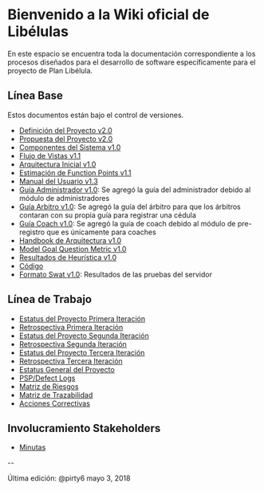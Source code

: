 # Bienvenido a la Wiki oficial de Libélulas
En este espacio se encuentra toda la documentación correspondiente a los procesos diseñados para el desarrollo de software específicamente para el proyecto de Plan Libélula.

## Línea Base
Estos documentos están bajo el control de versiones.

* [Definición del Proyecto v2.0](https://github.com/CaveLabs-1/Libelulas-Wiki/blob/master/Documentacion/Requerimientos/Project%20Definition.pdf)
* [Propuesta del Proyecto v2.0](https://github.com/CaveLabs-1/Libelulas-Wiki/blob/master/Documentacion/Requerimientos/Project%20Proposal.pdf)
* [Componentes del Sistema v1.0](https://github.com/CaveLabs-1/Libelulas-Wiki/blob/master/Documentacion/Arquitectura/Componentes%20del%20Sistema.pdf)
* [Flujo de Vistas v1.1](https://github.com/CaveLabs-1/Libelulas-Wiki/blob/master/Documentacion/Arquitectura/Flujo%20de%20vistas%20y%20Arquitectura%20incial.pdf)
* [Arquitectura Inicial v1.0](https://github.com/CaveLabs-1/Libelulas-Wiki/blob/master/Documentacion/Arquitectura/Definicio%CC%81n%20Arquitectura.pdf)
* [Estimación de Function Points v1.1](https://github.com/CaveLabs-1/Libelulas-Wiki/blob/master/Documentacion/Requerimientos/Calculo%20de%20Estimaciones%20-%20Lib%C3%A9lulas.csv)
* [Manual del Usuario v1.3](https://github.com/CaveLabs-1/Libelulas-Wiki/blob/master/Documentacion/Manuales/Documentaci%C3%B3n%20del%20manual%20de%20usuario.pdf)
* [Guía Administrador v1.0](https://github.com/CaveLabs-1/Libelulas-Wiki/blob/master/Documentacion/Manuales/Gu%C3%ADa%20Administrador.pdf): Se agregó la guía del administrador debido al módulo de administradores
* [Guía Arbitro v1.0](https://github.com/CaveLabs-1/Libelulas-Wiki/blob/master/Documentacion/Manuales/Guia%20Arbitro.pdf): Se agregó la guía del árbitro para que los árbitros contaran con su propia guía para registrar una cédula
* [Guía Coach v1.0](https://github.com/CaveLabs-1/Libelulas-Wiki/blob/master/Documentacion/Manuales/Guia%20Coach.pdf): Se agregó la guía de coach debido al módulo de pre-registro que es únicamente para coaches
* [Handbook de Arquitectura v1.0]()
* [Model Goal Question Metric v1.0](https://github.com/CaveLabs-1/Libelulas-Wiki/blob/master/Documentacion/MA/Modelo%20Goal%20Question%20Metric%20.pdf)
* [Resultados de Heurística v1.0](https://github.com/CaveLabs-1/Libelulas-Wiki/blob/master/Documentacion/Resultados%20Plantilla%20Heur%C3%ADstica.pdf)
* [Código](https://github.com/CaveLabs-1/Libelulas) 
* [Formato Swat v1.0](https://github.com/CaveLabs-1/Libelulas-Wiki/blob/master/Documentacion/Arquitectura/SWATLibelulas.pdf): Resultados de las pruebas del servidor


## Línea de Trabajo
* [Estatus del Proyecto Primera Iteración](https://drive.google.com/open?id=1cq85GxUR_6Kdl3-aUuQ0JdM7rZDlexoZ3Q49vf_-DVo)
* [Retrospectiva Primera Iteración](https://drive.google.com/open?id=1NLfcDtRCwd7vlbX6bG1JerS_44leUWh3pd9NFhVnR08)
* [Estatus del Proyecto Segunda Iteración](https://drive.google.com/open?id=1yKRF1-2ZvgOv7J7lH26KyEQ1dxmtQoauc_gidgge7kg)
* [Retrospectiva Segunda Iteración]()
* [Estatus del Proyecto Tercera Iteración](https://drive.google.com/open?id=18ygRVnVzYDOj-eribAQ1cHe1-eDvA0RqkpM8KQHk1nc)
* [Retrospectiva Tercera Iteración](https://drive.google.com/open?id=16aHUYlPSZvUSNRVR9FWJRlkvO4Y8UsVYv5iuj3K6ig4)
* [Estatus General del Proyecto](https://drive.google.com/open?id=12csrW0TXHzyct444HJx5a1TktiZ2k4J5M9ZK93M35ds)
* [PSP/Defect Logs](https://cavelabs.herokuapp.com/proyectos/detalle_proyecto/2)
* [Matriz de Riesgos](https://drive.google.com/open?id=1ev_RyfGZwFNkQqEiWgrYpNtW5CWqthURi739BOJG2i8)
* [Matriz de Trazabilidad](https://docs.google.com/spreadsheets/d/1sVbjxCKYRaNkVFU2mdSC-WND2WeqSws-qR55mtN2M3Y/edit?usp=sharing)
* [Acciones Correctivas](https://docs.google.com/spreadsheets/d/1DaRz_D8_JhGLSut2Y7QcmOamFRB-T78RJvB1TqYvw4g/edit?usp=sharing)

## Involucramiento Stakeholders
* [Minutas](https://github.com/CaveLabs-1/Libelulas-Wiki/tree/master/Minutas)


--

Última edición: @pirty6 mayo 3, 2018
